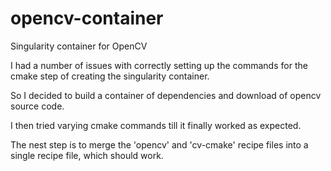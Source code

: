 # opencv-container
Singularity container for OpenCV

I had a number of issues with correctly setting up the commands for the cmake step of creating the singularity container.

So I decided to build a container of dependencies and download of opencv source code.

I then tried varying cmake commands till it finally worked as expected.

The nest step is to merge the 'opencv' and 'cv-cmake' recipe files into a single recipe file, which should work.

